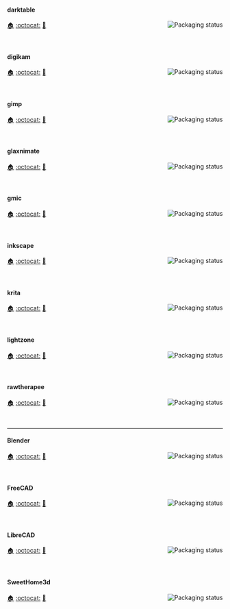 
#### darktable
<a href="https://repology.org/project/darktable/versions">
    <img src="https://repology.org/badge/vertical-allrepos/darktable.svg?columns=3&header=darktable&exclude_unsupported=1" alt="Packaging status" align="right">
</a>

[:house:](https://darktable.org) [:octocat:](https://github.com/darktable-org/darktable) [:bookmark:](https://github.com/darktable-org/darktable/blob/master/RELEASE_NOTES.md)

<br clear="right"/>

#### digikam
<a href="https://repology.org/project/digikam/versions">
    <img src="https://repology.org/badge/vertical-allrepos/digikam.svg?columns=3&header=digikam&exclude_unsupported=1" alt="Packaging status" align="right">
</a>

[:house:](https://digikam.org/) [:octocat:](https://invent.kde.org/graphics/digikam) [:bookmark:](https://invent.kde.org/graphics/digikam/-/commits/master)

<br clear="right"/>

#### gimp
<a href="https://repology.org/project/gimp/versions">
    <img src="https://repology.org/badge/vertical-allrepos/gimp.svg?columns=3&header=gimp&exclude_unsupported=1" alt="Packaging status" align="right">
</a>

[:house:](https://gimp.org) [:octocat:](https://gitlab.gnome.org/GNOME/gimp) [:bookmark:](https://gitlab.gnome.org/GNOME/gimp/-/blob/master/NEWS?ref_type=heads)

<br clear="right"/>

#### glaxnimate
<a href="https://repology.org/project/glaxnimate/versions">
    <img src="https://repology.org/badge/vertical-allrepos/glaxnimate.svg?columns=3&header=glaxnimate&exclude_unsupported=1" alt="Packaging status" align="right">
</a>

[:house:](https://glaxnimate.mattbas.org/) [:octocat:](https://gitlab.com/mattbas/glaxnimate) [:bookmark:](https://gitlab.com/mattbas/glaxnimate/-/releases)

<br clear="right"/>

#### gmic
<a href="https://repology.org/project/gmic/versions">
    <img src="https://repology.org/badge/vertical-allrepos/gmic.svg?columns=3&header=gmic&exclude_unsupported=1" alt="Packaging status" align="right">
</a>

[:house:](https://gmic.eu) [:octocat:](https://github.com/GreycLab/gmic) [:bookmark:](https://discuss.pixls.us/tag/changelog)

<br clear="right"/>

#### inkscape
<a href="https://repology.org/project/inkscape/versions">
    <img src="https://repology.org/badge/vertical-allrepos/inkscape.svg?columns=3&header=inkscape&exclude_unsupported=1" alt="Packaging status" align="right">
</a>

[:house:](https://inkscape.org) [:octocat:](https://gitlab.com/inkscape/inkscape) [:bookmark:](https://gitlab.com/inkscape/inkscape/-/releases)

<br clear="right"/>

#### krita
<a href="https://repology.org/project/krita/versions">
    <img src="https://repology.org/badge/vertical-allrepos/krita.svg?columns=3&header=krita&exclude_unsupported=1" alt="Packaging status" align="right">
</a>

[:house:](https://krita.org) [:octocat:](https://invent.kde.org/graphics/krita) [:bookmark:](https://krita.org/en/about/krita-releases-overview/)

<br clear="right"/>

#### lightzone
<a href="https://repology.org/project/lightzone/versions">
    <img src="https://repology.org/badge/vertical-allrepos/lightzone.svg?columns=3&header=lightzone&exclude_unsupported=1" alt="Packaging status" align="right">
</a>

[:house:](https://github.com/ktgw0316/LightZone) [:octocat:](https://github.com/ktgw0316/LightZone) [:bookmark:](https://github.com/ktgw0316/LightZone/releases/latest)

<br clear="right"/>

#### rawtherapee
<a href="https://repology.org/project/rawtherapee/versions">
    <img src="https://repology.org/badge/vertical-allrepos/rawtherapee.svg?columns=3&header=rawtherapee&exclude_unsupported=1" alt="Packaging status" align="right">
</a>

[:house:](https://rawtherapee.com) [:octocat:](https://github.com/Beep6581/RawTherapee) [:bookmark:](https://github.com/Beep6581/RawTherapee/blob/dev/RELEASE_NOTES.txt)

<br clear="right"/>


----

#### Blender
<a href="https://repology.org/project/blender/versions">
    <img src="https://repology.org/badge/vertical-allrepos/blender.svg?columns=3&header=Blender&exclude_unsupported=1" alt="Packaging status" align="right">
</a>

[:house:](https://blender.org) [:octocat:](https://projects.blender.org/blender/blender) [:bookmark:](https://www.blender.org/download/releases/)

<br clear="right"/>

#### FreeCAD
<a href="https://repology.org/project/freecad/versions">
    <img src="https://repology.org/badge/vertical-allrepos/freecad.svg?columns=3&header=FreeCAD&exclude_unsupported=1" alt="Packaging status" align="right">
</a>

[:house:](https://freecad.org) [:octocat:](https://github.com/FreeCAD/FreeCAD) [:bookmark:](https://github.com/FreeCAD/FreeCAD/commits/main)

<br clear="right"/>

#### LibreCAD
<a href="https://repology.org/project/librecad/versions">
    <img src="https://repology.org/badge/vertical-allrepos/librecad.svg?columns=3&header=LibreCAD&exclude_unsupported=1" alt="Packaging status" align="right">
</a>

[:house:](https://librecad.org/) [:octocat:](https://github.com/LibreCAD/LibreCAD/) [:bookmark:](https://github.com/LibreCAD/LibreCAD/blob/master/CHANGELOG.md)

<br clear="right"/>

#### SweetHome3d
<a href="https://repology.org/project/sweethome3d/versions">
    <img src="https://repology.org/badge/vertical-allrepos/sweethome3d.svg?columns=3&header=SweetHome3d&exclude_unsupported=1" alt="Packaging status" align="right">
</a>

[:house:](https://sweethome3d.com/) [:octocat:](https://sourceforge.net/p/sweethome3d/code/HEAD/tree/trunk/) [:bookmark:](https://www.sweethome3d.com/history.jsp)

<br clear="right"/>
